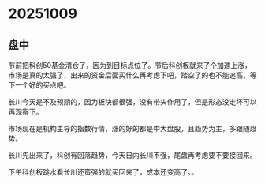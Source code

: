 # 20251009

## 盘中

节前把科创50基金清仓了，因为到目标点位了。节后科创板就来了个加速上涨，市场是真的太强了，出来的资金后面买什么再考虑下吧，踏空了的也不能追高，等下一个好的买点吧。

长川今天是不及预期的，因为板块都很强，没有带头作用了，但是形态没走坏可以再观察下。

市场现在是机构主导的指数行情，涨的好的都是中大盘股，且趋势为主，多跟随趋势。

长川先出来了，科创有回落趋势，今天日内长川不强，尾盘再考虑要不要接回来。

下午科创板跳水看长川还蛮强的就买回来了，成本还变高了。。
